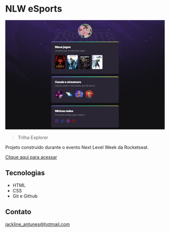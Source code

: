 # NLW eSports

![preview](./.github/preview.png)

> Trilha Explorer

Projeto construído durante o evento Next Level Week da Rocketseat.

[Clique aqui para acessar](https://jacklineantunes.github.io/nlw09-esports-explorer/)


## Tecnologias

- HTML
- CSS
- Git e Github


## Contato

jackline_antunes@hotmail.com